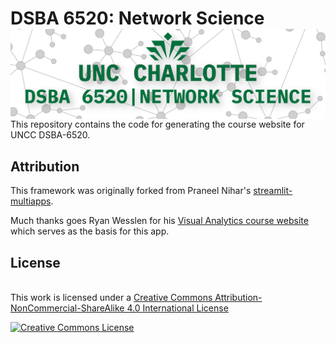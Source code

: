 # DSBA 6520: Network Science <img src="./assets/Network_Science_Class_Logo.png" align="right" />

This repository contains the code for generating the course website for UNCC DSBA-6520.

## Attribution

This framework was originally forked from Praneel Nihar's [streamlit-multiapps](https://github.com/upraneelnihar/streamlit-multiapps).

Much thanks goes Ryan Wesslen for his [Visual Analytics course website](https://github.com/wesslen) which serves as the basis for this app.
    
## License

<br />This work is licensed under a <a rel="license" href="http://creativecommons.org/licenses/by-nc-sa/4.0/">Creative Commons Attribution-NonCommercial-ShareAlike 4.0 International License</a>

<a rel="license" href="http://creativecommons.org/licenses/by-nc-sa/4.0/"><img alt="Creative Commons License" style="border-width:0" src="https://i.creativecommons.org/l/by-nc-sa/4.0/88x31.png" /></a>